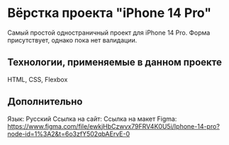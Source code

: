 # Вёрстка проекта "iPhone 14 Pro"

Самый простой одностраничный проект для iPhone 14 Pro. Форма присутствует, однако пока нет валидации.

## Технологии, применяемые в данном проекте

HTML, CSS, Flexbox

## Дополнительно
Язык: Русский
Ссылка на сайт:
Ссылка на макет Figma: https://www.figma.com/file/ewkjHbCzwvx79FRV4K0U5i/Iphone-14-pro?node-id=1%3A2&t=6o3zfY502qbAErvE-0 